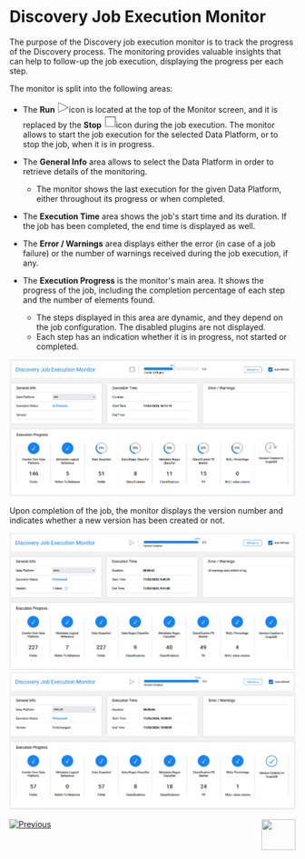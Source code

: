 # Discovery Job Execution Monitor

The purpose of the Discovery job execution monitor is to track the progress of the Discovery process. The monitoring provides valuable insights that can help to follow-up the job execution, displaying the progress per each step. 

The monitor is split into the following areas:

* The **Run** <img src="images/run.png" style="zoom: 80%;" />icon is located at the top of the Monitor screen, and it is replaced by the **Stop** <img src="images/stop.png" style="zoom: 80%;" />icon during the job execution. The monitor allows to start the job execution for the selected Data Platform, or to stop the job, when it is in progress.
  
* The **General Info** area allows to select the Data Platform in order to retrieve details of the monitoring.
  * The monitor shows the last execution for the given Data Platform, either throughout its progress or when completed.

* The **Execution Time** area shows the job's start time and its duration. If the job has been completed, the end time is displayed as well. 
* The **Error / Warnings** area displays either the error (in case of a job failure) or the number of warnings received during the job execution, if any.
* The **Execution Progress** is the monitor's main area. It shows the progress of the job, including the completion percentage of each step and the number of elements found.
  * The steps displayed in this area are dynamic, and they depend on the job configuration. The disabled plugins are not displayed.
  * Each step has an indication whether it is in progress, not started or completed. 

<img src="images/monitor_inprogress.png" style="zoom:80%;" />

Upon completion of the job, the monitor displays the version number and indicates whether a new version has been created or not.

<img src="images/monitor_new.png" style="zoom:80%;" />

<img src="images/monitor_unchanged.png" style="zoom:80%;" />





[![Previous](/articles/images/Previous.png)](11_catalog_masking.md)[<img align="right" width="60" height="54" src="/articles/images/Next.png">](20_catalog_APIs.md) 



